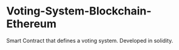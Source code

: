 # Voting-System-Blockchain-Ethereum
Smart Contract that defines a voting system. Developed in solidity.

